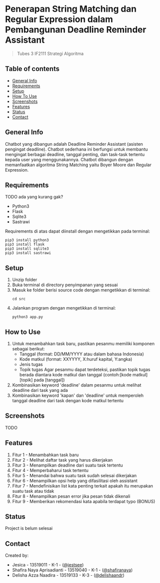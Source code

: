 # Penerapan String Matching dan Regular Expression dalam Pembangunan Deadline Reminder Assistant
> Tubes 3 IF2111 Strategi Algoritma

## Table of contents
  - [General Info](#general-info)
  - [Requirements](#requirements)
  - [Setup](#setup)
  - [How To Use](#how-to-use)
  - [Screenshots](#screenshots)
  - [Features](#features)
  - [Status](#status)
  - [Contact](#contact)

## General Info
Chatbot yang dibangun adalah Deadline Reminder Assistant (asisten pengingat deadline). Chatbot sederhana ini berfungsi untuk membantu mengingat berbagai deadline, tanggal penting, dan task-task tertentu kepada user yang menggunakannya.
Chatbot dibangun dengan memanfaatkan algoritma String Matching yaitu Boyer Moore dan Regular Expression.

## Requirements
TODO ada yang kurang gak?
- Python3
- Flask
- Sqlite3
- Sastrawi

Requirements di atas dapat diinstall dengan mengetikkan pada terminal:
```
pip3 install python3
pip3 install flask
pip3 install sqlite3
pip3 install sastrawi
```

## Setup
1. Unzip folder
2. Buka terminal di directory penyimpanan yang sesuai
3. Masuk ke folder berisi source code dengan mengetikkan di terminal:
   ```
   cd src
   ```
4. Jalankan program dengan mengetikkan di terminal:
   ```
   python3 app.py
   ```
## How to Use
1. Untuk menambahkan task baru, pastikan pesanmu memiliki komponen sebagai berikut:
   - Tanggal (format: DD/MM/YYYY atau dalam bahasa Indonesia)
   - Kode matkul (format: XXYYYY, X:huruf kapital, Y:angka)
   - Jenis tugas
   - Topik tugas
   Agar pesanmu dapat terdeteksi, pastikan topik tugas berada diantara kode matkul dan tanggal (contoh:[kode matkul] [topik] pada [tanggal])
2. Kombinasikan keyword 'deadline' dalam pesanmu untuk melihat deadline dari task yang ada
3. Kombinasikan keyword 'kapan' dan 'deadline' untuk memperoleh tanggal deadline dari task dengan kode matkul tertentu
   
## Screenshots
TODO

## Features
1. Fitur 1 - Menambahkan task baru
2. Fitur 2 - Melihat daftar task yang harus dikerjakan
3. Fitur 3 - Menampilkan deadline dari suatu task tertentu
4. Fitur 4 - Memperbaharui task tertentu
5. Fitur 5 - Menandai bahwa suatu task sudah selesai dikerjakan
6. Fitur 6 - Menampilkan opsi help yang difasilitasi oleh assistant
7. Fitur 7 - Mendefinisikan list kata penting terkait apakah itu merupakan suatu task atau tidak
8. Fitur 8 - Menampilkan pesan error jika pesan tidak dikenali
9. Fitur 9 - Memberikan rekomendasi kata apabila terdapat typo (BONUS)

## Status
Project is belum selesai

## Contact
Created by: 
- Jesica - 13519011 - K-1 - ([@jestsee](https://www.github.com/jestsee))
- Shafira Naya Aprisadianti - 13519040 - K-1 - ([@shafiranaya](https://www.github.com/shafiranaya))
- Delisha Azza Naadira - 13519133 - K-3 -  ([@delishaandr](https://www.github.com/delishaandr))